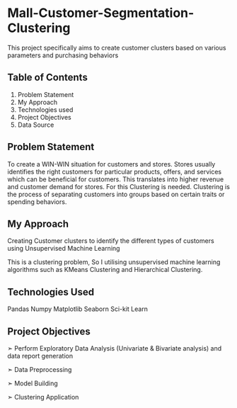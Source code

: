 # Mall-Customer-Segmentation-Clustering
This project specifically aims to create customer clusters based on various parameters and purchasing behaviors

## Table of Contents
1. Problem Statement
2. My Approach
3. Technologies used
4. Project Objectives
5. Data Source

## Problem Statement
To create a WIN-WIN situation for customers and stores. Stores usually identifies the right customers for particular products, offers, and services which can be beneficial for customers. This translates into higher revenue and customer demand for stores. For this Clustering is needed. Clustering is the process of separating customers into groups based on certain traits or spending behaviors.

## My Approach
Creating Customer clusters to identify the different types of customers using Unsupervised Machine Learning

This is a clustering problem, So I utilising unsupervised machine learning algorithms such as KMeans Clustering and Hierarchical Clustering.

## Technologies Used
Pandas
Numpy
Matplotlib
Seaborn
Sci-kit Learn

## Project Objectives
➣ Perform Exploratory Data Analysis (Univariate & Bivariate analysis) and data report generation

➣ Data Preprocessing

➣ Model Building

➣ Clustering Application
